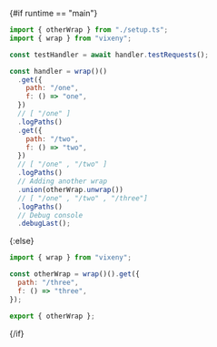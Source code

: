 <script>
    export let runtime = "main";
</script>

{#if runtime == "main"}

```javascript
import { otherWrap } from "./setup.ts";
import { wrap } from "vixeny";

const testHandler = await handler.testRequests();

const handler = wrap()()
  .get({
    path: "/one",
    f: () => "one",
  })
  // [ "/one" ]
  .logPaths()
  .get({
    path: "/two",
    f: () => "two",
  })
  // [ "/one" , "/two" ]
  .logPaths()
  // Adding another wrap
  .union(otherWrap.unwrap())
  // [ "/one" , "/two" , "/three"]
  .logPaths()
  // Debug console
  .debugLast();
```

{:else}

```javascript
import { wrap } from "vixeny";

const otherWrap = wrap()().get({
  path: "/three",
  f: () => "three",
});

export { otherWrap };
```

{/if}
